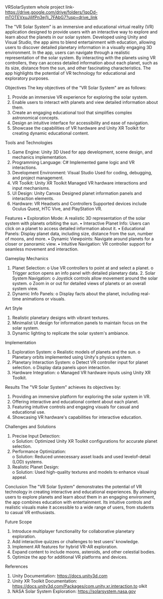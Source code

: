 VRSolarSystem whole project link-https://drive.google.com/drive/folders/1qoDd-mTOTEVxuJjIifPn3ej1j_7FAbG7?usp=drive_link

The "VR Solar System" is an immersive and educational virtual reality (VR) application designed to provide users with an interactive way to explore and learn about the planets in our solar system. 
Developed using Unity and Visual Studio, the app aims to blend entertainment with education, allowing users to discover detailed planetary information in a visually engaging 3D environment. 
In the app, users can navigate through a realistic representation of the solar system. By interacting with the planets using VR 
controllers, they can access detailed information about each planet, such as its size, distance from the sun, and other fascinating characteristics. The app highlights the potential of VR technology for educational and exploratory purposes. 
  
Objectives 
The key objectives of the "VR Solar System" are as follows: 
1.	Provide an immersive VR experience for exploring the solar system. 
2.	Enable users to interact with planets and view detailed information about them. 
3.	Create an engaging educational tool that simplifies complex astronomical concepts. 
4.	Design an intuitive interface for accessibility and ease of navigation. 
5.	Showcase the capabilities of VR hardware and Unity XR Toolkit for creating dynamic educational content. 
  
Tools and Technologies 
1.	Game Engine: Unity 3D 
Used for app development, scene design, and mechanics implementation. 
2.	Programming Language: C# 
Implemented game logic and VR interactions. 
3.	Development Environment: Visual Studio 
Used for coding, debugging, and project management. 
4.	VR Toolkit: Unity XR Toolkit 
Managed VR hardware interactions and input mechanisms. 
5.	UI Design: Unity Canvas 
Designed planet information panels and interaction elements. 
6.	Hardware: VR Headsets and Controllers 
Supported devices include Oculus Quest, HTC Vive, and PlayStation VR. 
  
Features 
•	Exploration Mode: A realistic 3D representation of the solar system with planets orbiting the sun. 
•	Interactive Planet Info: Users can click on a planet to access detailed information about it. 
•	Educational Panels: Display planet data, including size, distance from the sun, number of moons, and more. 
•	Dynamic Viewpoints: Navigate around planets for a closer or panoramic view. 
•	Intuitive Navigation: VR controller support for seamless movement and interaction. 
  
Gameplay Mechanics 
1. Planet Selection: 
o	Use VR controllers to point at and select a planet. 
o	Trigger action opens an info panel with detailed planetary data. 2. Solar System Navigation: 
o	Joystick controls allow movement around the solar system. 
o	Zoom in or out for detailed views of planets or an overall system view. 
3. Dynamic Info Panels: 
o Display facts about the planet, including real-time animations or visuals. 
  
Art Style 
1.	Realistic planetary designs with vibrant textures. 
2.	Minimalist UI design for information panels to maintain focus on the solar system. 
3.	Dynamic lighting to replicate the solar system's ambiance. 
  
Implementation 
1. Exploration System: 
o	Realistic models of planets and the sun. 
o	Planetary orbits implemented using Unity's physics system. 
2. Planetary Interaction System: o Detect VR controller input for planet selection. 
o Display data panels upon interaction. 
3. Hardware Integration: 
o Managed VR hardware inputs using Unity XR Toolkit. 
  
Results 
The "VR Solar System" achieves its objectives by: 
1.	Providing an immersive platform for exploring the solar system in VR. 
2.	Offering interactive and educational content about each planet. 
3.	Featuring intuitive controls and engaging visuals for casual and educational use. 
4.	Showcasing VR hardware's capabilities for interactive education. 
  
Challenges and Solutions 
1. Precise Input Detection:  
o Solution: Optimized Unity XR Toolkit configurations for accurate planet selection. 
2. Performance Optimization:  
o Solution: Reduced unnecessary asset loads and used levelof-detail (LOD) systems. 
3. Realistic Planet Design:  
o Solution: Used high-quality textures and models to enhance visual appeal. 
  
Conclusion 
The "VR Solar System" demonstrates the potential of VR technology in creating interactive and educational experiences. By allowing users to explore planets and learn about them in an engaging 
environment, the app combines education with entertainment. Its intuitive controls and realistic visuals make it accessible to a wide range of users, from students to casual VR enthusiasts. 
  
Future Scope 
1.	Introduce multiplayer functionality for collaborative planetary exploration. 
2.	Add interactive quizzes or challenges to test users’ knowledge. 
3.	Implement AR features for hybrid VR-AR exploration. 
4.	Expand content to include moons, asteroids, and other celestial bodies. 
5.	Optimize the app for additional VR platforms and devices. 
  
References 
1.	Unity Documentation: https://docs.unity3d.com 
2.	Unity XR Toolkit Documentation: 
https://docs.unity3d.com/Packages/com.unity.xr.interaction.to olkit 
3.	NASA Solar System Exploration: https://solarsystem.nasa.gov 
